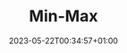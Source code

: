 ---
weight: 350
title: "Min-Max"
description: "Subfolder nested inside a root section folder"
icon: "folder"
date: "2023-05-22T00:34:57+01:00"
lastmod: "2023-05-22T00:34:57+01:00"
draft: false
---